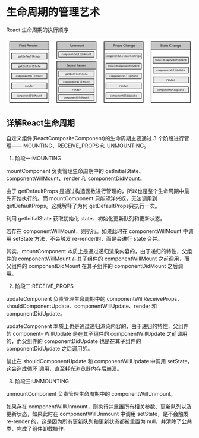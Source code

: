 # 生命周期的管理艺术

React 生命周期的执行顺序

![image-20210621221715186](assets/lifecycle.png)

## 详解React生命周期

自定义组件(ReactCompositeComponent)的生命周期主要通过 3 个阶段进行管理—— MOUNTING、RECEIVE_PROPS 和 UNMOUNTING。

1. 阶段一:MOUNTING

mountComponent 负责管理生命周期中的 getInitialState、componentWillMount、render 和 componentDidMount。

由于 getDefaultProps 是通过构造函数进行管理的，所以也是整个生命周期中最先开始执行的。而 mountComponent 只能望洋兴叹，无法调用到 getDefaultProps。这就解释了为何 getDefaultProps只执行一次。

利用 getInitialState 获取初始化 state、初始化更新队列和更新状态。

若存在 componentWillMount，则执行。如果此时在 componentWillMount 中调用 setState 方法，不会触发 re-render的，而是会进行 state 合并。

其实，mountComponent 本质上是通过递归渲染内容的，由于递归的特性，父组件的 componentWillMount 在其子组件的 componentWillMount 之前调用，而父组件的 componentDidMount 在其子组件的 componentDidMount 之后调用。

2. 阶段二:RECEIVE_PROPS

updateComponent 负责管理生命周期中的 componentWillReceiveProps、shouldComponentUpdate、componentWillUpdate、render 和 componentDidUpdate。

updateComponent 本质上也是通过递归渲染内容的，由于递归的特性，父组件的 component- WillUpdate 是在其子组件的 componentWillUpdate 之前调用的，而父组件的 componentDidUpdate 也是在其子组件的 componentDidUpdate 之后调用的。

禁止在 shouldComponentUpdate 和 componentWillUpdate 中调用 setState，这会造成循环 调用，直至耗光浏览器内存后崩溃。

3. 阶段三:UNMOUNTING

unmountComponent 负责管理生命周期中的 componentWillUnmount。

如果存在 componentWillUnmount，则执行并重置所有相关参数、更新队列以及更新状态，如果此时在 componentWillUnmount 中调用 setState，是不会触发 re-render 的，这是因为所有更新队列和更新状态都被重置为 null，并清除了公共类，完成了组件卸载操作。
